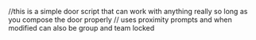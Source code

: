 //this is a simple door script that can work with anything really so long as you compose the door properly
// uses proximity prompts and when modified can also be group and team locked
